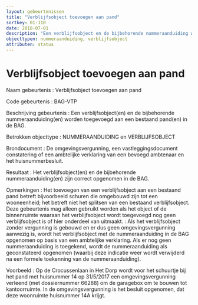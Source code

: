 ```yaml
---
layout: gebeurtenissen
title: "Verblijfsobject toevoegen aan pand"
sortkey: 01-110
date: 2018-07-01
description: "Een verblijfsobject en de bijbehorende nummeraanduiding worden toegevoegd aan een bestaand pand in de BAG."
objecttypen: nummeraanduiding, verblijfsobject
attributen: status
---
```


# Verblijfsobject toevoegen aan pand

Naam gebeurtenis
: Verblijfsobject toevoegen aan pand

Code gebeurtenis
: BAG-VTP

Beschrijving gebeurtenis
: Een verblijfsobject(en) en de bijbehorende nummeraanduiding(en) worden toegevoegd aan een bestaand pand(en) in de BAG.

Betrokken objecttype
: NUMMERAANDUIDING en VERBLIJFSOBJECT

Brondocument
: De omgevingsvergunning, een vastleggingsdocument constatering of een ambtelijke verklaring van een bevoegd ambtenaar en het huisnummerbesluit.

Resultaat
: Het verblijfsobject(en) en de bijbehorende nummeraanduiding(en) zijn correct opgenomen in de BAG.

Opmerkingen
: Het toevoegen van een verblijfsobject aan een bestaand pand betreft bijvoorbeeld schuren die omgebouwd zijn tot een wooneenheid; het betreft niet het splitsen van een bestaand verblijfsobject. Deze gebeurtenis mag alleen gebruikt worden als het object of de binnenruimte waaraan het verblijfsobject wordt toegevoegd nog geen verblijfsobject is of hier onderdeel van uitmaakt.
: Als het verblijfsobject zonder vergunning is gebouwd en er dus geen omgevingsvergunning aanwezig is, wordt het verblijfsobject met de nummeraanduiding in de BAG opgenomen op basis van een ambtelijke verklaring. Als er nog geen nummeraanduiding is toegekend, wordt de nummeraanduiding als geconstateerd opgenomen (waarbij deze indicatie weer wordt verwijderd na een formele toekenning van de nummeraanduiding).

Voorbeeld
: Op de Crocussenlaan in Het Dorp wordt voor het schuurtje bij het pand met huisnummer 14 op 31/5/2017 een omgevingsvergunning verleend (met dossiernummer 66288) om de garagebox om te bouwen tot kantoorruimte. In de omgevingsvergunning is het besluit opgenomen, dat deze woonruimte huisnummer 14A krijgt.
